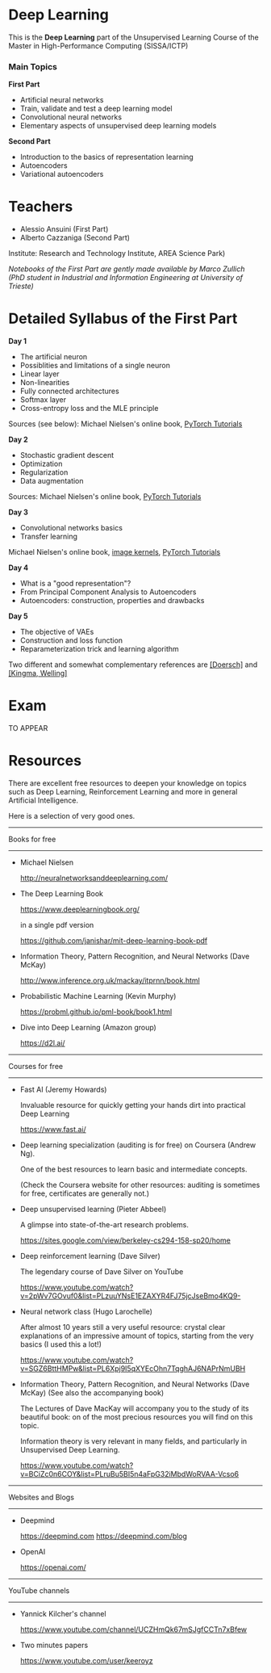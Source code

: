# Deep Learning

This is the **Deep Learning** part of the Unsupervised Learning Course of the Master in High-Performance Computing (SISSA/ICTP)

### Main Topics

**First Part**

- Artificial neural networks
- Train, validate and test a deep learning model
- Convolutional neural networks
- Elementary aspects of unsupervised deep learning models

**Second Part**

- Introduction to the basics of representation learning
- Autoencoders
- Variational autoencoders

# Teachers

- Alessio Ansuini (First Part)
- Alberto Cazzaniga (Second Part)

Institute: Research and Technology Institute, AREA Science Park)

*Notebooks of the First Part are gently made available by Marco Zullich (PhD student in Industrial and Information Engineering at University of Trieste)*

# Detailed Syllabus of the First Part

**Day 1**

- The artificial neuron
- Possiblities and limitations of a single neuron
- Linear layer
- Non-linearities
- Fully connected architectures
- Softmax layer
- Cross-entropy loss and the MLE principle

Sources (see below): Michael Nielsen's online book, [PyTorch Tutorials](https://pytorch.org/tutorials/)

**Day 2** 

- Stochastic gradient descent
- Optimization
- Regularization
- Data augmentation

Sources: Michael Nielsen's online book, [PyTorch Tutorials](https://pytorch.org/tutorials/)

**Day 3**

- Convolutional networks basics
- Transfer learning

Michael Nielsen's online book, [image kernels](https://setosa.io/ev/image-kernels/), [PyTorch Tutorials](https://pytorch.org/tutorials/)

**Day 4**

- What is a "good representation"?
- From Principal Component Analysis to Autoencoders
- Autoencoders: construction, properties and drawbacks

**Day 5**

- The objective of VAEs
- Construction and loss function
- Reparameterization trick and learning algorithm

Two different and somewhat complementary references are [[Doersch]](https://arxiv.org/pdf/1606.05908.pdf) and [[Kingma, Welling]](https://arxiv.org/pdf/1906.02691.pdf)

# Exam

TO APPEAR

# Resources

There are excellent free resources to deepen your knowledge
on topics such as Deep Learning, Reinforcement Learning and more
in general Artificial Intelligence.

Here is a selection of very good ones.


*******************************************************************
Books for free
*******************************************************************

- Michael Nielsen

  http://neuralnetworksanddeeplearning.com/


- The Deep Learning Book

  https://www.deeplearningbook.org/

  in a single pdf version

  https://github.com/janishar/mit-deep-learning-book-pdf
  
- Information Theory, Pattern Recognition, and Neural Networks (Dave McKay)

  http://www.inference.org.uk/mackay/itprnn/book.html


- Probabilistic Machine Learning (Kevin Murphy)

  https://probml.github.io/pml-book/book1.html
  
- Dive into Deep Learning (Amazon group)

  https://d2l.ai/
  

*******************************************************************
Courses for free
*******************************************************************

- Fast AI (Jeremy Howards)
  
  Invaluable resource for quickly getting your hands dirt into practical Deep Learning
  
  https://www.fast.ai/

- Deep learning specialization (auditing is for free)
  on Coursera (Andrew Ng).
  
  One of the best resources to learn basic and intermediate concepts.
  
  (Check the Coursera website for other resources: auditing
  is sometimes for free, certificates are generally not.)

- Deep unsupervised learning (Pieter Abbeel)

  A glimpse into state-of-the-art research problems.

  https://sites.google.com/view/berkeley-cs294-158-sp20/home

- Deep reinforcement learning (Dave Silver)

  The legendary course of Dave Silver on YouTube

  https://www.youtube.com/watch?v=2pWv7GOvuf0&list=PLzuuYNsE1EZAXYR4FJ75jcJseBmo4KQ9-

- Neural network class (Hugo Larochelle)

  After almost 10 years still a very useful resource: crystal clear explanations
  of an impressive amount of topics, starting from the very basics (I used this
  a lot!)

  https://www.youtube.com/watch?v=SGZ6BttHMPw&list=PL6Xpj9I5qXYEcOhn7TqghAJ6NAPrNmUBH
  
  
- Information Theory, Pattern Recognition, and Neural Networks (Dave McKay)
  (See also the accompanying book)

  The Lectures of Dave MacKay will accompany you to the study of its beautiful book:
  on of the most precious resources you will find on this topic.
  
  Information theory is very relevant in many fields, and particularly in Unsupervised Deep Learning.
  
  https://www.youtube.com/watch?v=BCiZc0n6COY&list=PLruBu5BI5n4aFpG32iMbdWoRVAA-Vcso6


*******************************************************************
Websites and Blogs
*******************************************************************

- Deepmind

  https://deepmind.com
  https://deepmind.com/blog


- OpenAI

  https://openai.com/


*******************************************************************
YouTube channels
*******************************************************************

- Yannick Kilcher's channel

  https://www.youtube.com/channel/UCZHmQk67mSJgfCCTn7xBfew


- Two minutes papers

  https://www.youtube.com/user/keeroyz
